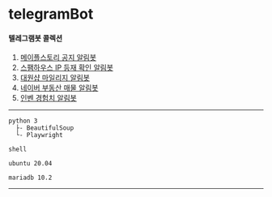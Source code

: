 # telegramBot

#### 텔레그램봇 콜렉션

1. [메이플스토리 공지 알림봇](https://github.com/puterpark/telegramBot/tree/main/maplebot)
2. [스팸하우스 IP 등재 확인 알림봇](https://github.com/puterpark/telegramBot/tree/main/spamhaus)
3. [대원샵 마일리지 알림봇](https://github.com/puterpark/telegramBot/tree/main/daewonshop)
4. [네이버 부동산 매물 알림봇](https://github.com/puterpark/telegramBot/tree/main/budongsan)
5. [인벤 경험치 알림봇](https://github.com/puterpark/telegramBot/tree/main/inven)

---
```
python 3
  ├- BeautifulSoup
  └- Playwright

shell

ubuntu 20.04

mariadb 10.2
```
---
